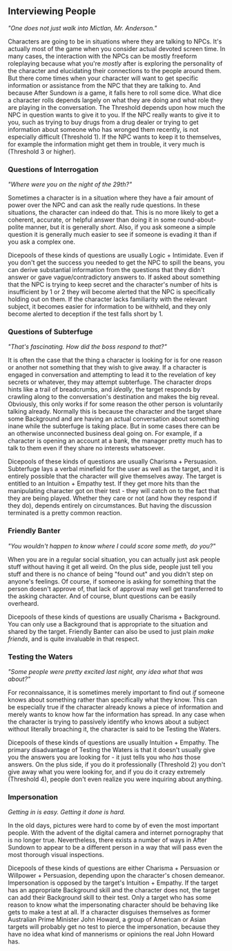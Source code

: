 ## Interviewing People
_"One does not just walk into Mictlan, Mr. Anderson."_

Characters are going to be in situations where they are talking to NPCs. It's actually most of the game when you consider actual devoted screen time. In many cases, the interaction with the NPCs can be mostly freeform roleplaying because what you're _mostly_ after is exploring the personality of the character and elucidating their connections to the people around them. But there come times when your character will want to get specific information or assistance from the NPC that they are talking to. And because After Sundown _is_ a game, it falls here to roll some dice. What dice a character rolls depends largely on what they are doing and what role they are playing in the conversation. The Threshold depends upon how much the NPC in question wants to give it to you. If the NPC really wants to give it to you, such as trying to buy drugs from a drug dealer or trying to get information about someone who has wronged them recently, is not especially difficult (Threshold 1). If the NPC wants to keep it to themselves, for example the information might get them in trouble, it very much is (Threshold 3 or higher).

### Questions of Interrogation
_"Where were you on the night of the 29th?"_

Sometimes a character is in a situation where they have a fair amount of power over the NPC and can ask the really rude questions. In these situations, the character can indeed do that. This is no more likely to get a coherent, accurate, or helpful answer than doing it in some round-about-polite manner, but it is generally _short_. Also, if you ask someone a simple question it is generally much easier to see if someone is evading it than if you ask a complex one.

Dicepools of these kinds of questions are usually Logic + Intimidate. Even if you don't get the success you needed to get the NPC to spill the beans, you can derive substantial information from the questions that they didn't answer or gave vague/contradictory answers to. If asked about something that the NPC is trying to keep secret and the character's number of hits is insufficient by 1 or 2 they will become alerted that the NPC is specifically holding out on them. If the character lacks familiarity with the relevant subject, it becomes easier for information to be withheld, and they only become alerted to deception if the test falls short by 1.

### Questions of Subterfuge
_"That's fascinating. How did the boss respond to that?"_

It is often the case that the thing a character is looking for is for one reason or another not something that they wish to give away. If a character is engaged in conversation and attempting to lead it to the revelation of key secrets or whatever, they may attempt subterfuge. The character drops hints like a trail of breadcrumbs, and _ideally_, the target responds by crawling along to the conversation's destination and makes the big reveal. Obviously, this only works if for some reason the other person is voluntarily talking already. Normally this is because the character and the target share some Background and are having an actual conversation about something inane while the subterfuge is taking place. But in some cases there can be an otherwise unconnected business deal going on. For example, if a character is opening an account at a bank, the manager pretty much has to talk to them even if they share no interests whatsoever.

Dicepools of these kinds of questions are usually Charisma + Persuasion. Subterfuge lays a verbal minefield for the user as well as the target, and it is entirely possible that the character will give themselves away. The target is entitled to an Intuition + Empathy test. If they get more hits than the manipulating character got on their test - they will catch on to the fact that they are being played. Whether they care or not (and how they respond if they do), depends entirely on circumstances. But having the discussion terminated is a pretty common reaction.

### Friendly Banter
_"You wouldn't happen to know where I could score some meth, do you?"_

When you are in a regular social situation, you can actually just ask people stuff without having it get all weird. On the plus side, people just tell you stuff and there is no chance of being "found out" and you didn't step on anyone's feelings. Of course, if someone is asking for something that the person doesn't approve of, that lack of approval may well get transferred to the asking character. And of course, blunt questions can be easily overheard.

Dicepools of these kinds of questions are usually Charisma + Background. You can only use a Background that is appropriate to the situation and shared by the target. Friendly Banter can also be used to just plain _make friends_, and is quite invaluable in that respect.

### Testing the Waters
_"Some people were pretty excited last night, any idea what that was about?"_

For reconnaissance, it is sometimes merely important to find out _if_ someone knows about something rather than specifically what they know. This can be especially true if the character already knows a piece of information and merely wants to know how far the information has spread. In any case when the character is trying to passively identify who knows about a subject without literally broaching it, the character is said to be Testing the Waters.

Dicepools of these kinds of questions are usually Intuition + Empathy. The primary disadvantage of Testing the Waters is that it doesn't usually give you the answers you are looking for - it just tells you who _has_ those answers. On the plus side, if you do it professionally (Threshold 2) you don't give away what you were looking for, and if you do it crazy extremely (Threshold 4), people don't even realize you were inquiring about anything.

### Impersonation
_Getting in is easy. Getting it done is hard._

In the old days, pictures were hard to come by of even the most important people. With the advent of the digital camera and internet pornography that is no longer true. Nevertheless, there exists a number of ways in After Sundown to appear to be a different person in a way that will pass even the most thorough visual inspections.

Dicepools of these kinds of questions are either Charisma + Persuasion or Willpower + Persuasion, depending upon the character's chosen demeanor. Impersonation is opposed by the target's Intuition + Empathy. If the target has an appropriate Background skill and the character does not, the target can add their Background skill to their test. Only a target who has some reason to know what the impersonating character should be behaving like gets to make a test at all. If a character disguises themselves as former Australian Prime Minister John Howard, a group of American or Asian targets will probably get no test to pierce the impersonation, because they have no idea what kind of mannerisms or opinions the real John Howard has.

